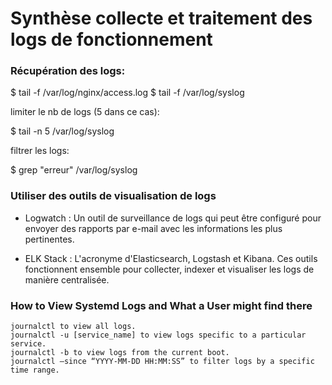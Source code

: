 # Synthèse collecte et traitement des logs de fonctionnement


### Récupération des logs:

$ tail -f /var/log/nginx/access.log
$ tail -f /var/log/syslog

limiter le nb de logs (5 dans ce cas):

$ tail -n 5 /var/log/syslog

filtrer les logs:

$ grep "erreur" /var/log/syslog

### Utiliser des outils de visualisation de logs

- Logwatch : Un outil de surveillance de logs qui peut être configuré pour envoyer des rapports par e-mail avec les informations les plus pertinentes.

- ELK Stack : L'acronyme d'Elasticsearch, Logstash et Kibana. Ces outils fonctionnent ensemble pour collecter, indexer et visualiser les logs de manière centralisée. 

### How to View Systemd Logs and What a User might find there

    journalctl to view all logs.
    journalctl -u [service_name] to view logs specific to a particular service.
    journalctl -b to view logs from the current boot.
    journalctl –since “YYYY-MM-DD HH:MM:SS” to filter logs by a specific time range.

